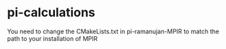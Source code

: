 # pi-calculations
You need to change the CMakeLists.txt in pi-ramanujan-MPIR to match the path to your installation of MPIR
